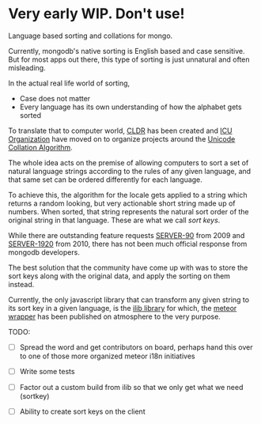# Very early WIP. Don't use!

Language based sorting and collations for mongo.

Currently, mongodb's native sorting is English based and case sensitive. But for
most apps out there, this type of sorting is just unnatural and often misleading.

In the actual real life world of sorting,

* Case does not matter
* Every language has its own understanding of how the alphabet gets sorted

To translate that to computer world, [CLDR](http://cldr.unicode.org/index/cldr-spec/collation-guidelines)
has been created and [ICU Organization](http://site.icu-project.org/) have moved on to
organize projects around the [Unicode Collation Algorithm](http://www.unicode.org/reports/tr10/).

The whole idea acts on the premise of allowing computers to sort a set of
natural language strings according to the rules of any given language, and that
same set can be ordered differently for each language.

To achieve this, the algorithm for the locale gets applied to a string which returns
a random looking, but very actionable short string made up of numbers. When sorted,
that string represents the natural sort order of the original string in that
language. These are what we call *sort keys*.

While there are outstanding feature requests [SERVER-90](https://jira.mongodb.org/browse/SERVER-90)
from 2009 and [SERVER-1920](https://jira.mongodb.org/browse/SERVER-1920) from 2010,
there has not been much official response from mongodb developers.

The best solution that the community have come up with was to store the sort keys
along with the original data, and apply the sorting on them instead.

Currently, the only javascript library that can transform any given string to its
sort key in a given language, is the [ilib library](https://www.npmjs.com/package/ilib)
for which, the [meteor wrapper](https://atmospherejs.com/serkandurusoy/ilib)
has been published on atmosphere to the very purpose.

TODO:

- [ ] Spread the word and get contributors on board, perhaps hand this over to
      one of those more organized meteor i18n initiatives
- [ ] Write some tests
- [ ] Factor out a custom build from ilib so that we only get what we need (sortkey)
- [ ] Ability to create sort keys on the client

